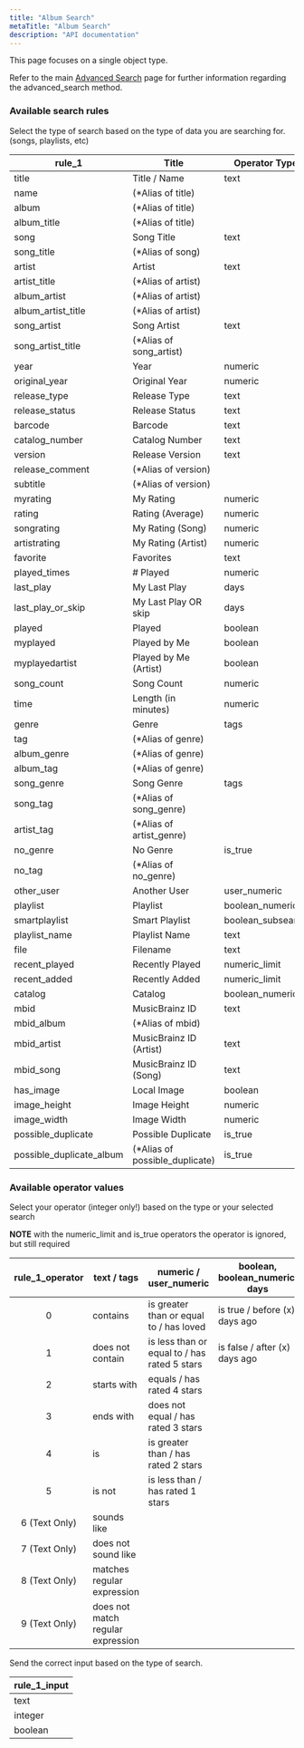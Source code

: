 ```yaml
---
title: "Album Search"
metaTitle: "Album Search"
description: "API documentation"
---
```


This page focuses on a single object type.

Refer to the main [Advanced Search](https://ampache.org/api/api-advanced-search) page for further information regarding the advanced_search method.

### Available search rules

Select the type of search based on the type of data you are searching for. (songs, playlists, etc)

| rule_1                   | Title                          | Operator Type     |
|--------------------------|--------------------------------|-------------------|
| title                    | Title / Name                   | text              |
| name                     | (*Alias of title)              |                   |
| album                    | (*Alias of title)              |                   |
| album_title              | (*Alias of title)              |                   |
| song                     | Song Title                     | text              |
| song_title               | (*Alias of song)               |                   |
| artist                   | Artist                         | text              |
| artist_title             | (*Alias of artist)             |                   |
| album_artist             | (*Alias of artist)             |                   |
| album_artist_title       | (*Alias of artist)             |                   |
| song_artist              | Song Artist                    | text              |
| song_artist_title        | (*Alias of song_artist)        |                   |
| year                     | Year                           | numeric           |
| original_year            | Original Year                  | numeric           |
| release_type             | Release Type                   | text              |
| release_status           | Release Status                 | text              |
| barcode                  | Barcode                        | text              |
| catalog_number           | Catalog Number                 | text              |
| version                  | Release Version                | text              |
| release_comment          | (*Alias of version)            |                   |
| subtitle                 | (*Alias of version)            |                   |
| myrating                 | My Rating                      | numeric           |
| rating                   | Rating (Average)               | numeric           |
| songrating               | My Rating (Song)               | numeric           |
| artistrating             | My Rating (Artist)             | numeric           |
| favorite                 | Favorites                      | text              |
| played_times             | # Played                       | numeric           |
| last_play                | My Last Play                   | days              |
| last_play_or_skip        | My Last Play OR skip           | days              |
| played                   | Played                         | boolean           |
| myplayed                 | Played by Me                   | boolean           |
| myplayedartist           | Played by Me (Artist)          | boolean           |
| song_count               | Song Count                     | numeric           |
| time                     | Length (in minutes)            | numeric           |
| genre                    | Genre                          | tags              |
| tag                      | (*Alias of genre)              |                   |
| album_genre              | (*Alias of genre)              |                   |
| album_tag                | (*Alias of genre)              |                   |
| song_genre               | Song Genre                     | tags              |
| song_tag                 | (*Alias of song_genre)         |                   |
| artist_tag               | (*Alias of artist_genre)       |                   |
| no_genre                 | No Genre                       | is_true           |
| no_tag                   | (*Alias of no_genre)           |                   |
| other_user               | Another User                   | user_numeric      |
| playlist                 | Playlist                       | boolean_numeric   |
| smartplaylist            | Smart Playlist                 | boolean_subsearch |
| playlist_name            | Playlist Name                  | text              |
| file                     | Filename                       | text              |
| recent_played            | Recently Played                | numeric_limit     |
| recent_added             | Recently Added                 | numeric_limit     |
| catalog                  | Catalog                        | boolean_numeric   |
| mbid                     | MusicBrainz ID                 | text              |
| mbid_album               | (*Alias of mbid)               |                   |
| mbid_artist              | MusicBrainz ID (Artist)        | text              |
| mbid_song                | MusicBrainz ID (Song)          | text              |
| has_image                | Local Image                    | boolean           |
| image_height             | Image Height                   | numeric           |
| image_width              | Image Width                    | numeric           |
| possible_duplicate       | Possible Duplicate             | is_true           |
| possible_duplicate_album | (*Alias of possible_duplicate) | is_true           |

### Available operator values

Select your operator (integer only!) based on the type or your selected search

**NOTE** with the numeric_limit and is_true operators the operator is ignored, but still required

| rule_1_operator | text / tags                       | numeric / user_numeric                       | boolean, boolean_numeric, days |
|:---------------:|-----------------------------------|----------------------------------------------|--------------------------------|
|        0        | contains                          | is greater than or equal to / has loved      | is true / before (x) days ago  |
|        1        | does not contain                  | is less than or equal to / has rated 5 stars | is false / after (x) days ago  |
|        2        | starts with                       | equals / has rated 4 stars                   |                                |
|        3        | ends with                         | does not equal / has rated 3 stars           |                                |
|        4        | is                                | is greater than / has rated 2 stars          |                                |
|        5        | is not                            | is less than / has rated 1 stars             |                                |
|  6 (Text Only)  | sounds like                       |                                              |                                |
|  7 (Text Only)  | does not sound like               |                                              |                                |
|  8 (Text Only)  | matches regular expression        |                                              |                                |
|  9 (Text Only)  | does not match regular expression |                                              |                                |

Send the correct input based on the type of search.

| rule_1_input |
|--------------|
| text         |
| integer      |
| boolean      |
